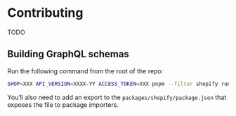 # Contributing

TODO

## Building GraphQL schemas

Run the following command from the root of the repo:

```sh
SHOP=XXX API_VERSION=XXXX-YY ACCESS_TOKEN=XXX pnpm --filter shopify run generate-schema
```

You’ll also need to add an export to the `packages/shopify/package.json` that exposes the file to package importers.
